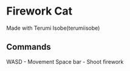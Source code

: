 # Firework Cat
Made with Terumi Isobe(terumiisobe)

## Commands

WASD - Movement
Space bar - Shoot firework